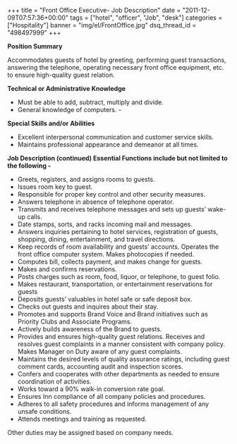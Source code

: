 +++
title = "Front Office Executive- Job Description"
date = "2011-12-09T07:57:36+00:00"
tags = ["hotel", "officer", "Job", "desk"]
categories = ["Hospitality"]
banner = "img/el/FrontOffice.jpg"
dsq_thread_id = "498497999"
+++

**Position Summary**

Accommodates guests of hotel by greeting, performing guest transactions, answering the telephone, operating necessary front office equipment, etc. to ensure high-quality guest relation.

**Technical or Administrative Knowledge**

  * Must be able to add, subtract, multiply and divide.
  * General knowledge of computers. -

**Special Skills and/or Abilities**

  * Excellent interpersonal communication and customer service skills.
  * Maintains professional appearance and demeanor at all times.

**Job Description (continued) Essential Functions include but not limited to the following -**

  * Greets, registers, and assigns rooms to guests.
  * Issues room key to guest.
  * Responsible for proper key control and other security measures.
  * Answers telephone in absence of telephone operator.
  * Transmits and receives telephone messages and sets up guests’ wake-up calls.
  * Date stamps, sorts, and racks incoming mail and messages.
  * Answers inquiries pertaining to hotel services, registration of guests, shopping, dining, entertainment, and travel directions.
  * Keep records of room availability and guests&#8217; accounts. Operates the front office computer system. Makes photocopies if needed.
  * Computes bill, collects payment, and makes change for guests.
  * Makes and confirms reservations.
  * Posts charges such as room, food, liquor, or telephone, to guest folio.
  * Makes restaurant, transportation, or entertainment reservations for guests
  * Deposits guests&#8217; valuables in hotel safe or safe deposit box.
  * Checks out guests and inquires about their stay.
  * Promotes and supports Brand Voice and Brand initiatives such as Priority Clubs and Associate Programs.
  * Actively builds awareness of the Brand to guests.
  * Provides and ensures high-quality guest relations. Receives and resolves guest complaints in a manner consistent with company policy. Makes Manager on Duty aware of any guest complaints.
  * Maintains the desired levels of quality assurance ratings, including guest comment cards, accounting audit and inspection scores.
  * Confers and cooperates with other departments as needed to ensure coordination of activities.
  * Works toward a 90% walk-in conversion rate goal.
  * Ensures Inn compliance of all company policies and procedures.
  * Adheres to all safety procedures and informs management of any unsafe conditions.
  * Attends meetings and training as requested.

Other duties may be assigned based on company needs.
